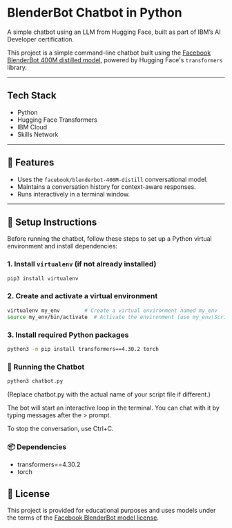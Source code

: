 # BlenderBot Chatbot in Python

A simple chatbot using an LLM from Hugging Face, built as part of IBM’s AI Developer certification.

This project is a simple command-line chatbot built using the [Facebook BlenderBot 400M distilled model](https://huggingface.co/facebook/blenderbot-400M-distill), powered by Hugging Face's `transformers` library.

---

## Tech Stack
- Python
- Hugging Face Transformers
- IBM Cloud
- Skills Network

---

## 🧰 Features

- Uses the `facebook/blenderbot-400M-distill` conversational model.
- Maintains a conversation history for context-aware responses.
- Runs interactively in a terminal window.

---

## 🔧 Setup Instructions

Before running the chatbot, follow these steps to set up a Python virtual environment and install dependencies:

### 1. Install `virtualenv` (if not already installed)

```bash
pip3 install virtualenv
```

### 2. Create and activate a virtual environment
```bash
virtualenv my_env        # Create a virtual environment named my_env
source my_env/bin/activate  # Activate the environment (use my_env\Scripts\activate on Windows)
```

### 3. Install required Python packages
```bash
python3 -m pip install transformers==4.30.2 torch
```

### 🚀 Running the Chatbot
```bash
python3 chatbot.py
```

(Replace chatbot.py with the actual name of your script file if different.)

The bot will start an interactive loop in the terminal. You can chat with it by typing messages after the > prompt.


To stop the conversation, use Ctrl+C.

### 📦 Dependencies

- transformers==4.30.2
- torch

## 📄 License

This project is provided for educational purposes and uses models under the terms of the [Facebook BlenderBot model license](https://huggingface.co/facebook/blenderbot-400M-distill).


